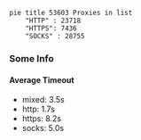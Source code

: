 
```mermaid
pie title 53603 Proxies in list
    "HTTP" : 23718
    "HTTPS": 7436
    "SOCKS" : 28755
```

### Some Info
#### Average Timeout

- mixed: 3.5s
- http: 1.7s
- https: 8.2s
- socks: 5.0s
